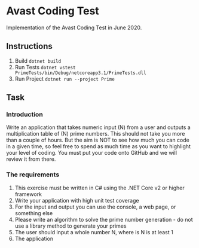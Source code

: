 # Avast Coding Test

Implementation of the Avast Coding Test in June 2020.

## Instructions

1. Build `dotnet build`
2. Run Tests `dotnet vstest PrimeTests/bin/Debug/netcoreapp3.1/PrimeTests.dll`
3. Run Project `dotnet run --project Prime`

## Task
### Introduction
Write an application that takes numeric input (N) from a user and outputs a multiplication table of (N) prime numbers.
This should not take you more than a couple of hours. But the aim is NOT to see how much you can code in a given time,
so feel free to spend as much time as you want to highlight your level of coding.
You must put your code onto GitHub and we will review it from there.

### The requirements
1. This exercise must be written in C# using the .NET Core v2 or higher framework
2. Write your application with high unit test coverage
3. For the input and output you can use the console, a web page, or something else
4. Please write an algorithm to solve the prime number generation - do not use a library method to generate your primes
5. The user should input a whole number N, where is N is at least 1
6. The application